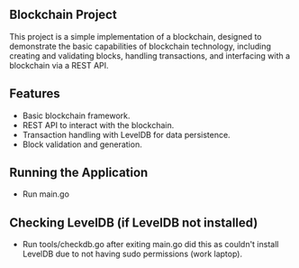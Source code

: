 ## Blockchain Project

This project is a simple implementation of a blockchain, designed to demonstrate the basic capabilities of blockchain technology, including creating and validating blocks, handling transactions, and interfacing with a blockchain via a REST API.

## Features

- Basic blockchain framework.
- REST API to interact with the blockchain.
- Transaction handling with LevelDB for data persistence.
- Block validation and generation.

## Running the Application
- Run main.go
## Checking LevelDB (if LevelDB not installed)
- Run tools/checkdb.go after exiting main.go
  did this as couldn't install LevelDB due to not having sudo permissions (work laptop).
